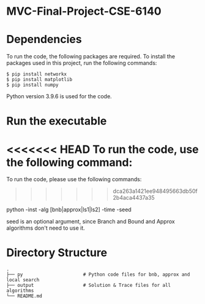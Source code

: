 # MVC-Final-Project-CSE-6140

# Dependencies
To run the code, the following packages are required. 
To install the packages used in this project, run the following commands:

```
$ pip install networkx
$ pip install matplotlib 
$ pip install numpy
```
Python version 3.9.6 is used for the code.

# Run the executable
<<<<<<< HEAD
To run the code, use the following command:
=======
To run the code, please use the following commands:
>>>>>>> dca263a1421ee948495663db50f2b4aca4437a35

python -inst <filename> -alg [bnb|approx|ls1|ls2] -time <cutoff in seconds> -seed <random seed>

seed is an optional argument, since Branch and Bound and Approx algorithms don't need to use it. 

# Directory Structure
    .
    ├── py                      # Python code files for bnb, approx and local search
    ├── output                  # Solution & Trace files for all algorithms
    └── README.md

